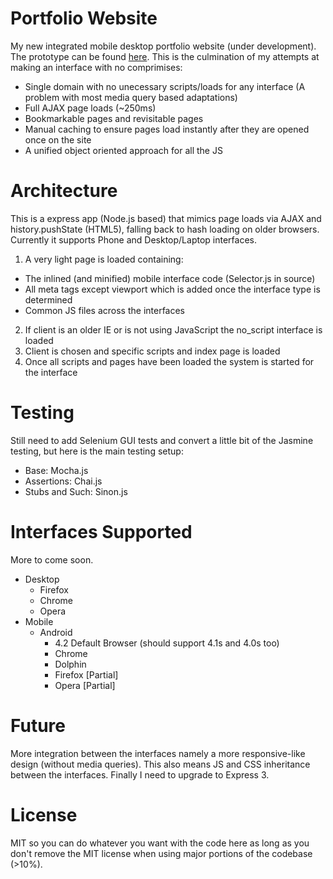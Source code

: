 Portfolio Website
=================

My new integrated mobile desktop portfolio website (under development). The prototype can be found [here](http://jacobfriesen.xen.prgmr.com:9002). This is the culmination of my attempts at making an interface with no comprimises: 
 
 * Single domain with no unecessary scripts/loads for any interface (A problem with most media query based adaptations)
 * Full AJAX page loads (~250ms)
 * Bookmarkable pages and revisitable pages
 * Manual caching to ensure pages load instantly after they are opened once on the site
 * A unified object oriented approach for all the JS

Architecture
=====================               
This is a express app (Node.js based) that mimics page loads via AJAX and history.pushState (HTML5), falling back to hash loading on older browsers. Currently it supports Phone and Desktop/Laptop interfaces.

1. A very light page is loaded containing:
 * The inlined (and minified) mobile interface code (Selector.js in source)
 * All meta tags except viewport which is added once the interface type is determined
 * Common JS files across the interfaces
2. If client is an older IE or is not using JavaScript the no_script interface is loaded
3. Client is chosen and specific scripts and index page is loaded
4. Once all scripts and pages have been loaded the system is started for the interface

Testing
=======
Still need to add Selenium GUI tests and convert a little bit of the Jasmine testing, but here is the main testing setup:

 * Base: Mocha.js
 * Assertions: Chai.js
 * Stubs and Such: Sinon.js
 
Interfaces Supported
====================
More to come soon.

 * Desktop
    * Firefox
    * Chrome
    * Opera
 * Mobile
    * Android
        * 4.2 Default Browser (should support 4.1s and 4.0s too)
        * Chrome
        * Dolphin
        * Firefox [Partial]
        * Opera [Partial]

Future
======
More integration between the interfaces namely a more responsive-like design (without media queries). This also means JS and CSS inheritance between the interfaces. Finally I need to upgrade to Express 3.

License
=======
MIT so you can do whatever you want with the code here as long as you don't remove the MIT license when using major portions of the codebase (>10%).
